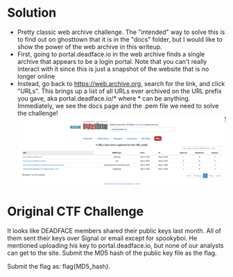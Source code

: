 # Solution
- Pretty classic web archive challenge. The "intended" way to solve this is to find out on ghosttown that it is in the "docs" folder, but I would like to show the power of the web archive in this writeup.
- First, going to portal.deadface.io in the web archive finds a single archive that appears to be a login portal. Note that you can't really interact with it since this is just a snapshot of the website that is no longer online
- Instead, go back to https://web.archive.org, search for the link, and click "URLs". This brings up a list of all URLs ever archived on the URL prefix you gave, aka portal.deadface.io/* where * can be anything. Immediately, we see the docs page and the .pem file we need to solve the challenge! ![archive_urls.png](../../_resources/archive_urls.png)


# Original CTF Challenge
It looks like DEADFACE members shared their public keys last month. All of them sent their keys over Signal or email except for spookyboi. He mentioned uploading his key to portal.deadface.io, but none of our analysts can get to the site. Submit the MD5 hash of the public key file as the flag.

Submit the flag as: flag{MD5_hash}.